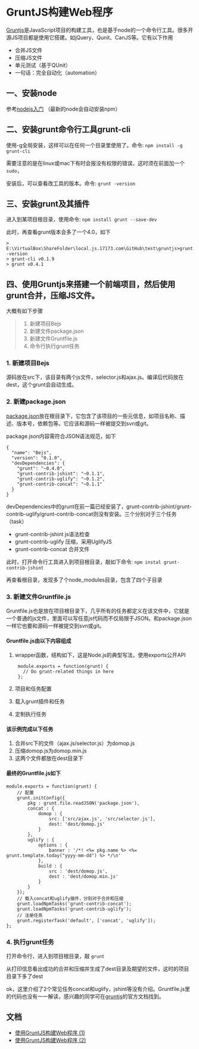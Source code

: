 # GruntJS构建Web程序 #


[Gruntjs](http://gruntjs.com/)是JavaScript项目的构建工具，也是基于node的一个命令行工具。很多开源JS项目都是使用它搭建。如jQuery、Qunit、CanJS等。它有以下作用

- 合并JS文件
- 压缩JS文件
- 单元测试（基于QUnit）
- 一句话：完全自动化（automation）

## 一、安装node ##

参考[nodejs入门](http://nodejs.org/) （最新的node会自动安装npm）

## 二、安装grunt命令行工具grunt-cli ##

使用-g全局安装，这样可以在任何一个目录里使用了。命令: `npm install -g grunt-cli`

需要注意的是在linux或mac下有时会报没有权限的错误，这时须在前面加一个`sudo`，

安装后，可以查看改工具的版本。命令: `grunt -version`

## 三、安装grunt及其插件 ##

进入到某项目根目录，使用命令: `npm install grunt --save-dev`

此时，再查看grunt版本会多了一个4.0，如下

    > E:\VirtualBox\ShareFolder\local.js.17173.com\GitHub\test\gruntjs>grunt -version
    > grunt-cli v0.1.9
    > grunt v0.4.1

## 四、使用Gruntjs来搭建一个前端项目，然后使用grunt合并，压缩JS文件。 ##

大概有如下步骤

> 1. 新建项目Bejs
> 1. 新建文件package.json
> 1. 新建文件Gruntfile.js
> 1. 命令行执行grunt任务


### 1. 新建项目Bejs ###

源码放在src下，该目录有两个js文件，selector.js和ajax.js。编译后代码放在dest，这个grunt会自动生成。

### 2. 新建package.json ###

[package.json](https://npmjs.org/doc/json.html)放在根目录下，它包含了该项目的一些元信息，如项目名称、描述、版本号，依赖包等。它应该和源码一样被提交到svn或git。

package.json内容需符合JSON语法规范，如下

	{
	  "name": "Bejs",
	  "version": "0.1.0",
	  "devDependencies": {
		"grunt": "~0.4.0",
		"grunt-contrib-jshint": "~0.1.1",
		"grunt-contrib-uglify": "~0.1.2",
		"grunt-contrib-concat": "~0.1.1"
	  }
	}

devDependencies中的grunt在前一篇已经安装了，grunt-contrib-jshint/grunt-contrib-uglify/grunt-contrib-concat则没有安装。三个分别对于三个任务（task）

- grunt-contrib-jshint js语法检查
- grunt-contrib-uglify 压缩，采用UglifyJS
- grunt-contrib-concat 合并文件


此时，打开命令行工具进入到项目根目录，敲如下命令: `npm instal grunt-contrib-jshint`

再查看根目录，发现多了个node_modules目录，包含了四个子目录

### 3. 新建文件Gruntfile.js ###

Gruntfile.js也是放在项目根目录下，几乎所有的任务都定义在该文件中，它就是一个普通的js文件，里面可以写任意js代码而不仅局限于JSON。和package.json一样它也要和源码一样被提交到svn或git。

#### Gruntfile.js由以下内容组成 ####


1. wrapper函数，结构如下，这是Node.js的典型写法，使用exports公开API
 
	    module.exports = function(grunt) {
	      // Do grunt-related things in here
	    };

1. 项目和任务配置
1. 载入grunt插件和任务
1. 定制执行任务

#### 该示例完成以下任务 ####

1. 合并src下的文件（ajax.js/selector.js）为domop.js
1. 压缩domop.js为domop.min.js
1. 这两个文件都放在dest目录下

#### 最终的Gruntfile.js如下 ####

	module.exports = function(grunt) {
	    // 配置
	    grunt.initConfig({
	        pkg : grunt.file.readJSON('package.json'),
	        concat : {
	            domop : {
	                src: ['src/ajax.js', 'src/selector.js'],
	                dest: 'dest/domop.js'
	            }
	        },
	        uglify : {
	            options : {
	                banner : '/*! <%= pkg.name %> <%= grunt.template.today("yyyy-mm-dd") %> */\n'
	            },
	            build : {
	                src : 'dest/domop.js',
	                dest : 'dest/domop.min.js'
	            }
	        }
	    });
	    // 载入concat和uglify插件，分别对于合并和压缩
	    grunt.loadNpmTasks('grunt-contrib-concat');
	    grunt.loadNpmTasks('grunt-contrib-uglify');
	    // 注册任务
	    grunt.registerTask('default', ['concat', 'uglify']);
	}; 



### 4. 执行grunt任务 ###

打开命令行，进入到项目根目录，敲 `grunt`

从打印信息看出成功的合并和压缩并生成了dest目录及期望的文件，这时的项目目录下多了dest

ok，这里介绍了2个常见任务concat和uglify，jshint等没有介绍。Gruntfile.js里的代码也没有一一解读，感兴趣的同学可在[gruntjs](http://gruntjs.com/api/grunt)的官方文档找到。

## 文档 ##
- [使用GruntJS构建Web程序 (1)](http://www.cnblogs.com/snandy/archive/2013/03/07/2946989.html)
- [使用GruntJS构建Web程序 (2)](http://www.cnblogs.com/snandy/archive/2013/03/11/2949177.html)
